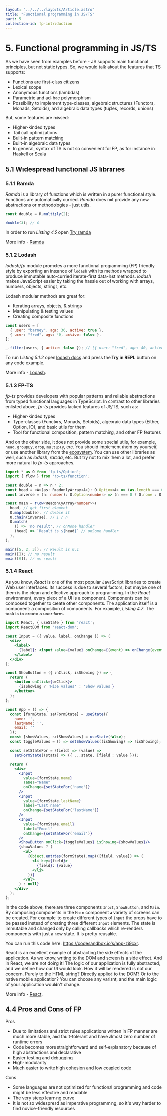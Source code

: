 ```yaml
---
layout: "../../../layouts/Article.astro"
title: "Functional programming in JS/TS"
part: 5
collection-id: fp-introduction
---
```


# 5. Functional programming in JS/TS

As we have seen from examples before - JS supports main functional principles, but not static types. So, we would talk about the features that TS supports:

* Functions are first-class citizens
* Lexical scope
* Anonymous functions (lambdas)
* Parametric and ad-hoc polymorphism
* Possibility to implement type-classes, algebraic structures (Functors, Monads, Setoids), and algebraic data types (tuples, records, unions)

But, some features are missed:

* Higher-kinded types
* Tail call optimizations
* Built-in pattern matching
* Built-in algebraic data types
* In general, syntax of TS is not so convenient for FP, as for instance in Haskell or Scala 

## 5.1 Widespread functional JS libraries

### 5.1.1 Ramda

_Ramda_ is a library of functions which is written in a purer functional style. Functions are automatically curried. _Ramda_ does not provide any new abstractions or methodologies - just utils.

```js title="Listing 5.1.1 - Curried multiplication"
const double = R.multiply(2);

double(3); // 6
```

In order to run _Listing 4.5_ open [Try ramda](https://ramdajs.com/repl/)

More info - [Ramda](https://ramdajs.com/)

### 5.1.2 Lodash

_lodash/fp_ module promotes a more functional programming (FP) friendly style by exporting an instance of `lodash` with its methods wrapped to produce immutable auto-curried iterate-first data-last methods. _lodash_ makes JavaScript easier by taking the hassle out of working with arrays, numbers, objects, strings, etc.

Lodash modular methods are great for:

- Iterating arrays, objects, & strings
- Manipulating & testing values
- Creating composite functions

```js title="Listing 5.1.2 - Array filtering"
const users = [
  { user: "barney", age: 36, active: true },
  { user: "fred", age: 40, active: false },
];

_.filter(users, { active: false }); // [{ user: "fred", age: 40, active: false }]
```

To run _Listing 5.1.2_ open [lodash docs](https://lodash.com/docs/4.17.15) and press the **Try in REPL** button on any code example.

More info - [Lodash](https://lodash.com/).

### 5.1.3 FP-TS

_fp-ts_ provides developers with popular patterns and reliable abstractions from typed functional languages in TypeScript. In contrast to other libraries enlisted above, _fp-ts_ provides lacked features of JS/TS, such as:
* Higher-kinded types
* Type-classes (Functors, Monads, Setoids), algebraic data types (Either, Option, IO), and basic utils for them
* Tool for functional composition, pattern matching, and other FP features

And on the other side, it does not provide some special utils, for example, `head`, `groupBy`, `drop`, `multiply`, etc. You should implement them by yourself, or use another library from the [ecosystem](https://gcanti.github.io/fp-ts/ecosystem/). You can use other libraries as well, such as _lodash_, _ramda_, etc. But try not to mix them a lot, and prefer more natural to _fp-ts_ approaches.

```ts title="Listing 5.1.3 - Transform first element of array"
import * as O from 'fp-ts/Option';
import { flow } from 'fp-ts/function';

const double = n => n * 2;
const head = <A>(as: ReadonlyArray<A>): O.Option<A> => (as.length === 0 ? O.none : O.some(as[0]));
const inverse = (n: number): O.Option<number> => (n === 0 ? O.none : O.some(1 / n));

const main = flow<ReadonlyArray<number>>(
  head, // get first element
  O.map(double), // double it
  O.chain(inverse), // 1 / n
  O.match(
    () => 'no result', // onNone handler
    (head) => `Result is ${head}` // onSome handler
  ),
);

main([5, 2, 3]); // Result is 0.1
main([]); // no result
main([0]); // no result
```

### 5.1.4 React

As you know, _React_ is one of the most popular JavaScript libraries to create Web user interfaces. Its success is due to several factors, but maybe one of them is the clean and effective approach to programming. In the _React_ environment, every piece of a UI is a component. Components can be composed together to create other components. The application itself is a component: a composition of components. For example, _Listing 4.7_. The task is to create a user form.

```jsx title="Listing 5.1.4 - Example of user form app created using React"
import React, { useState } from 'react';
import ReactDOM from 'react-dom';

const Input = ({ value, label, onChange }) => (
  <div>
    <label>
      {label}: <input value={value} onChange={(event) => onChange(event.target.value)}></input>
    </label>
  </div>
);

const ShowButton = ({ onClick, isShowing }) => {
  return (
    <button onClick={onClick}>
      {isShowing ? 'Hide values' : 'Show values'}
    </button>
  );
};

const App = () => {
  const [formState, setFormState] = useState({
    name: '',
    lastName: '',
    email: ''
  });
  const [showValues, setShowValues] = useState(false);
  const toggleValues = () => setShowValues((isShowing) => !isShowing);

  const setStateFor = (field) => (value) =>
    setFormState((state) => ({ ...state, [field]: value }));

  return (
    <div>
      <Input
        value={formState.name}
        label="Name"
        onChange={setStateFor('name')}
      />
      <Input
        value={formState.lastName}
        label="Last name"
        onChange={setStateFor('lastName')}
      />
      <Input
        value={formState.email}
        label="Email"
        onChange={setStateFor('email')}
      />
      <ShowButton onClick={toggleValues} isShowing={showValues}/>
      {showValues ? (
        <ul>
          {Object.entries(formState).map(([field, value]) => (
            <li key={field}>
              {field}: {value}
            </li>
          ))}
        </ul>
      ) : null}
    </div>
  );
};
```

In the code above, there are three components `Input`, `ShowButton`, and `Main`. By composing components in the `Main` component a variety of screens can be created. For example, to create different types of `Input` the props have to be passed instead of creating three different `Input` elements. The state is immutable and changed only by calling callbacks which re-renders components with just a new state. It is pretty reusable.

You can run this code here: https://codesandbox.io/s/app-zi9cxr.

React is an excellent example of abstracting the side effects of the application. As we know, writing to the DOM and screen is a side effect. And in React, we are not doing it! The logic of our application is fully abstracted, and we define how our UI would look. How it will be rendered is not our concern. Purely to the HTML string? Directly applied to the DOM? Or to the native mobile application? You can choose any variant, and the main logic of your application wouldn't change.

More info - [React](https://reactjs.org/).

## 4.4 Pros and Cons of FP

Pros
- Due to limitations and strict rules applications written in FP manner are much more stable, and fault-tolerant and have almost zero number of runtime errors
- Code becomes more straightforward and self-explanatory because of high abstractions and declarative
- Easier testing and debugging
- High-modularity
- Much easier to write high cohesion and low coupled code

Cons
- Some languages are not optimized for functional programming and code might be less effective and readable
- The very steep learning curve
- It is not so widespread as imperative programming, so it's way harder to find novice-friendly resources
